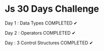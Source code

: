 <h1> Js 30 Days Challenge </h1>
Day 1 : Data Types
COMPLETED ✔

Day 2 : Operators
COMPLETED ✔

Day : 3 Control Structures
COMPLETED ✔
